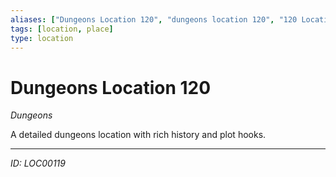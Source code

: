 ```yaml
---
aliases: ["Dungeons Location 120", "dungeons location 120", "120 Location Dungeons"]
tags: [location, place]
type: location
---
```


# Dungeons Location 120

*Dungeons*

A detailed dungeons location with rich history and plot hooks.

---
*ID: LOC00119*